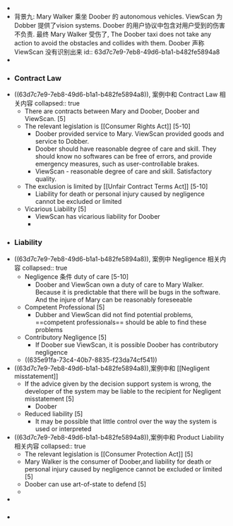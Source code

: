 -
- 背景九: Mary Walker 乘坐 Doober 的 autonomous  vehicles. ViewScan 为 Dobber 提供了vision systems. Doober 的用户协议中包含对用户受到的伤害不负责. 最终 Mary Walker 受伤了, The Doober taxi does not take any action to avoid the obstacles and collides with them. Doober 声称 ViewScan 没有识别出来
  id:: 63d7c7e9-7eb8-49d6-b1a1-b482fe5894a8
-
- ### Contract Law
- ((63d7c7e9-7eb8-49d6-b1a1-b482fe5894a8)), 案例中和 Contract Law 相关内容
  collapsed:: true
	- There are contracts between Mary and Doober, Doober and ViewScan. [5]
	- The relevant legislation is [[Consumer Rights Act]] [5-10]
		- Doober provided service to Mary. ViewScan provided goods and service to Dobber.
		- Doober should have reasonable degree of care and skill. They should know no softwares can be free of errors, and provide emergency measures, such as user-controllable brakes.
		- ViewScan - reasonable degree of care and skill. Satisfactory quality.
	- The exclusion is limited by [[Unfair Contract Terms Act]] [5-10]
		- Liability for death or personal injury caused by negligence cannot be excluded or limited
	- Vicarious Liability [5]
		- ViewScan has vicarious liability for Doober
		-
- ### Liability
- ((63d7c7e9-7eb8-49d6-b1a1-b482fe5894a8)), 案例中 Negligence 相关内容
  collapsed:: true
	- Negligence 条件 duty of care [5-10]
		- Doober and ViewScan own a duty of care to Mary Walker. Because it is predictable that there will be bugs in the software. And the injure of Mary can be reasonably foreseeable
	- Competent Professional [5]
		- Dubber and ViewScan did not find potential problems, ==competent professionals== should be able to find these problems
	- Contributory Negligence [5]
		- If Doober sue ViewScan, it is possible Doober has   contributory negligence
	- ((635e91fa-73c4-40b7-8835-f23da74cf541))
- ((63d7c7e9-7eb8-49d6-b1a1-b482fe5894a8)),案例中和 [[Negligent misstatement]]
	- If the advice given by the decision support system is wrong, the developer of the system may be liable to the recipient for Negligent misstatement  [5]
		- Doober
	- Reduced liability [5]
		- It may be possible that little control over the way the system is used or interpreted
- ((63d7c7e9-7eb8-49d6-b1a1-b482fe5894a8)),案例中和 Product Liability  相关内容
  collapsed:: true
	- The relevant legislation is [[Consumer Protection Act]]  [5]
	- Mary Walker is the consumer of Doober,and liability for death or personal injury caused by negligence cannot be excluded or limited [5]
	- Doober can use art-of-state to defend [5]
	-
-
- ###